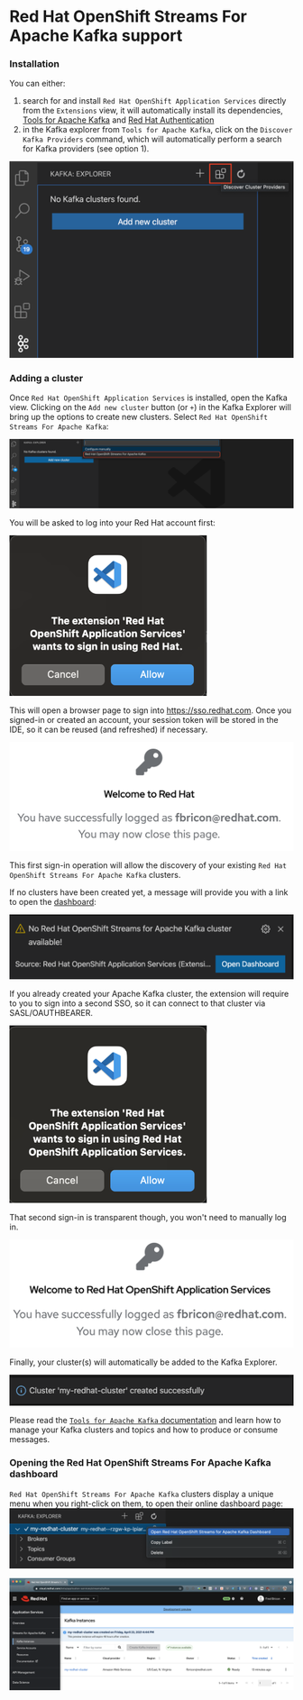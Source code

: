 # Red Hat OpenShift Streams For Apache Kafka support

### Installation

You can either:
1. search for and install `Red Hat OpenShift Application Services` directly from the `Extensions` view, it will automatically install its dependencies, [Tools for Apache Kafka](https://github.com/jlandersen/vscode-kafka) and [Red Hat Authentication](https://github.com/redhat-developer/vscode-redhat-account)
2. in the Kafka explorer from `Tools for Apache Kafka`, click on the `Discover Kafka Providers` command, which will automatically perform a search for Kafka providers (see option 1).

<img title="Discover Kafka Providers" src="images/discover-cluster-providers.png" width="650" />


### Adding a cluster
Once `Red Hat OpenShift Application Services` is installed, open the Kafka view. Clicking on the `Add new cluster` button (or `+`) in the Kafka Explorer will bring up the options to create new clusters. Select `Red Hat OpenShift Streams For Apache Kafka`:

![](images/new-rhosak-cluster.png)

You will be asked to log into your Red Hat account first:

<img title="Sign into Red Hat" src="images/signin1.png" width="350"  />

This will open a browser page to sign into https://sso.redhat.com. Once you signed-in or created an account, your session token will be stored in the IDE, so it can be reused (and refreshed) if necessary.

![Signed into Red Hat](images/signedin1.png)

This first sign-in operation will allow the discovery of your existing `Red Hat OpenShift Streams For Apache Kafka` clusters.

If no clusters have been created yet, a message will provide you with a link to open the [dashboard](https://cloud.redhat.com/beta/application-services/streams/kafkas):

![](images/no-cluster.png)

If you already created your Apache Kafka cluster, the extension will require to you to sign into a second SSO, so it can connect to that cluster via SASL/OAUTHBEARER.

<img title="Sign into Red Hat OpenShift Application Services" src="images/signin2.png" width="350"  />

That second sign-in is transparent though, you won't need to manually log in.


![Signed into Red Hat](images/signedin2.png)

Finally, your cluster(s) will automatically be added to the Kafka Explorer.

![](images/cluster-added.png)

Please read the [`Tools for Apache Kafka` documentation](https://github.com/jlandersen/vscode-kafka/blob/master/docs/README.md) and learn how to manage your Kafka clusters and topics and how to produce or consume messages.

### Opening the Red Hat OpenShift Streams For Apache Kafka dashboard

`Red Hat OpenShift Streams For Apache Kafka` clusters display a unique menu when you right-click on them, to open their online dashboard page:
![](images/open-dashboard-command.png)

![](images/cluster-dashboard.png)